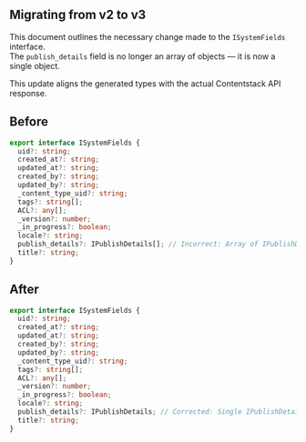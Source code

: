 ## Migrating from v2 to v3

This document outlines the necessary change made to the `ISystemFields` interface.  
The `publish_details` field is no longer an array of objects — it is now a single object.

This update aligns the generated types with the actual Contentstack API response.


## Before 

```typescript
export interface ISystemFields {
  uid?: string;
  created_at?: string;
  updated_at?: string;
  created_by?: string;
  updated_by?: string;
  _content_type_uid?: string;
  tags?: string[];
  ACL?: any[];
  _version?: number;
  _in_progress?: boolean;
  locale?: string;
  publish_details?: IPublishDetails[]; // Incorrect: Array of IPublishDetails
  title?: string;
}
```


## After 
```typescript
export interface ISystemFields {
  uid?: string;
  created_at?: string;
  updated_at?: string;
  created_by?: string;
  updated_by?: string;
  _content_type_uid?: string;
  tags?: string[];
  ACL?: any[];
  _version?: number;
  _in_progress?: boolean;
  locale?: string;
  publish_details?: IPublishDetails; // Corrected: Single IPublishDetails object
  title?: string;
}
```